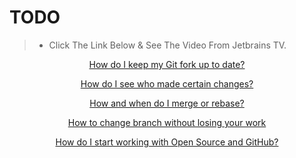 
# TODO
> - Click The Link Below & See The Video From Jetbrains TV.
<td><p align="center">
<a href="https://www.youtube.com/watch?v=3_ElR-uPOhw">How do I keep my Git fork up to date?</a>
</p></td>

<td><p align="center">
<a href="https://www.youtube.com/watch?v=R8QW8s4Ibio">How do I see who made certain changes?</a>
</p></td>

<td><p align="center">
<a href="https://www.youtube.com/watch?v=Nftif2ynvdA">How and when do I merge or rebase?</a>
</p></td>

<td><p align="center">
<a href="https://www.youtube.com/watch?v=Zb8k8q8n8Ao">How to change branch without losing your work</a>
</p></td>

<td><p align="center">
<a href="https://www.youtube.com/watch?v=lyiBnyPPnG4">How do I start working with Open Source and GitHub?</a>
</p></td>